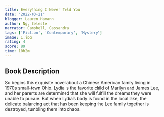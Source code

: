 ```yaml
---
title: Everything I Never Told You
date: "2022-03-21"
blogger: Lauren Hamann
author: Ng, Celeste
narrator: Campbell, Cassandra
tags: ['Fiction', 'Contemporary', 'Mystery']
image: 1.jpg
rating: 4
score: 89
time: 10h2m
---
```



## Book Description

So begins this exquisite novel about a Chinese American family living in 1970s small-town Ohio. Lydia is the favorite child of Marilyn and James Lee, and her parents are determined that she will fulfill the dreams they were unable to pursue. But when Lydia’s body is found in the local lake, the delicate balancing act that has been keeping the Lee family together is destroyed, tumbling them into chaos.